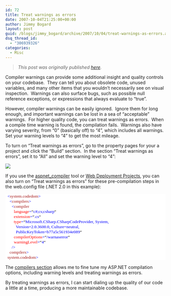 ```yaml
---
id: 72
title: Treat warnings as errors
date: 2007-10-04T21:25:00+00:00
author: Jimmy Bogard
layout: post
guid: /blogs/jimmy_bogard/archive/2007/10/04/treat-warnings-as-errors.aspx
dsq_thread_id:
  - "306939326"
categories:
  - Misc
---
```

> _This post was originally published [here](http://grabbagoft.blogspot.com/2007/10/treat-warnings-as-errors.html)._

Compiler warnings can provide some additional insight and quality controls on your codebase.&nbsp; They can tell you about obsolete code, unused variables, and many other items that you wouldn&#8217;t necessarily see on visual inspection.&nbsp; Warnings can also surface bugs, such as possible null reference exceptions, or expressions that always evaluate to &#8220;true&#8221;.

However, compiler warnings can be easily ignored.&nbsp; Ignore them for long enough, and important warnings can be lost in a sea of &#8220;acceptable&#8221; warnings.&nbsp; For higher quality code, you can treat warnings as errors.&nbsp; When a compile time warning is found, the compilation fails.&nbsp; Warnings also have varying severity, from &#8220;0&#8221; (basically off) to &#8220;4&#8221;, which includes all warnings.&nbsp; Set your warning levels to &#8220;4&#8221; to get the most mileage.

To turn on &#8220;Treat warnings as errors&#8221;, go to the property pages for your a project and click the &#8220;Build&#8221; section.&nbsp; In the section &#8220;Treat warnings as errors&#8221;, set it to &#8220;All&#8221; and set the warning level to &#8220;4&#8221;:

 ![](http://s3.amazonaws.com/grabbagoftimg/TreatWarningsAsErrors_ProjectPage.PNG)

If you use the [aspnet_compiler](http://msdn2.microsoft.com/en-us/library/ms229863(vs.80).aspx) tool or [Web Deployment Projects](http://msdn2.microsoft.com/en-us/library/aa479568.aspx), you can also turn on &#8220;Treat warnings as errors&#8221; for these pre-compilation steps in the web.config file (.NET 2.0 in this example):

<div style="font-size: 10pt;background: white;color: black;font-family: consolas">
  <p style="margin: 0px">
    <span style="color: blue">&nbsp; <</span><span style="color: #a31515">system.codedom</span><span style="color: blue">></span>
  </p>
  
  <p style="margin: 0px">
    <span style="color: blue">&nbsp; &nbsp; <</span><span style="color: #a31515">compilers</span><span style="color: blue">></span>
  </p>
  
  <p style="margin: 0px">
    <span style="color: blue">&nbsp; &nbsp; &nbsp; <</span><span style="color: #a31515">compiler</span>
  </p>
  
  <p style="margin: 0px">
    <span style="color: blue">&nbsp; &nbsp; &nbsp; &nbsp; </span><span style="color: red">language</span><span style="color: blue">=</span>&#8220;<span style="color: blue">c#;cs;csharp</span>&#8220;
  </p>
  
  <p style="margin: 0px">
    <span style="color: blue">&nbsp; &nbsp; &nbsp; &nbsp; </span><span style="color: red">extension</span><span style="color: blue">=</span>&#8220;<span style="color: blue">.cs</span>&#8220;
  </p>
  
  <p style="margin: 0px">
    <span style="color: blue">&nbsp; &nbsp; &nbsp; &nbsp; </span><span style="color: red">type</span><span style="color: blue">=</span>&#8220;<span style="color: blue">Microsoft.CSharp.CSharpCodeProvider, System, </span>
  </p>
  
  <p style="margin: 0px">
    <span style="color: blue">&nbsp; &nbsp; &nbsp; &nbsp; &nbsp; Version=2.0.3600.0, Culture=neutral, </span>
  </p>
  
  <p style="margin: 0px">
    <span style="color: blue">&nbsp; &nbsp; &nbsp; &nbsp; &nbsp; PublicKeyToken=b77a5c561934e089</span>&#8220;
  </p>
  
  <p style="margin: 0px">
    <span style="color: blue">&nbsp; &nbsp; &nbsp; &nbsp; </span><span style="color: red">compilerOptions</span><span style="color: blue">=</span>&#8220;<span style="color: blue">/warnaserror</span>&#8220;
  </p>
  
  <p style="margin: 0px">
    <span style="color: blue">&nbsp; &nbsp; &nbsp; &nbsp; </span><span style="color: red">warningLevel</span><span style="color: blue">=</span>&#8220;<span style="color: blue">4</span>&#8220;
  </p>
  
  <p style="margin: 0px">
    <span style="color: blue">&nbsp; &nbsp; &nbsp; /></span>
  </p>
  
  <p style="margin: 0px">
    <span style="color: blue">&nbsp; &nbsp; </</span><span style="color: #a31515">compilers</span><span style="color: blue">></span>
  </p>
  
  <p style="margin: 0px">
    <span style="color: blue">&nbsp; </</span><span style="color: #a31515">system.codedom</span><span style="color: blue">></span>
  </p>
</div>

The [compilers section](http://msdn2.microsoft.com/en-us/library/k6bttwes.aspx) allows me to fine tune&nbsp;my ASP.NET compilation options, including warning levels and treating warnings as errors.

By treating warnings as errors, I can start dialing up the quality of our code a little at a time, producing a more maintainable codebase.